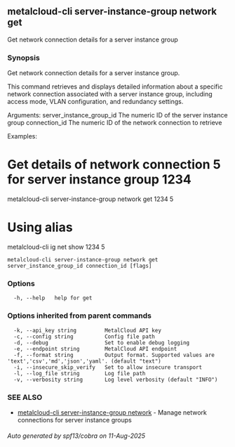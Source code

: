 ## metalcloud-cli server-instance-group network get

Get network connection details for a server instance group

### Synopsis

Get network connection details for a server instance group.

This command retrieves and displays detailed information about a specific network connection
associated with a server instance group, including access mode, VLAN configuration, and
redundancy settings.

Arguments:
  server_instance_group_id  The numeric ID of the server instance group
  connection_id            The numeric ID of the network connection to retrieve

Examples:
  # Get details of network connection 5 for server instance group 1234
  metalcloud-cli server-instance-group network get 1234 5

  # Using alias
  metalcloud-cli ig net show 1234 5

```
metalcloud-cli server-instance-group network get server_instance_group_id connection_id [flags]
```

### Options

```
  -h, --help   help for get
```

### Options inherited from parent commands

```
  -k, --api_key string         MetalCloud API key
  -c, --config string          Config file path
  -d, --debug                  Set to enable debug logging
  -e, --endpoint string        MetalCloud API endpoint
  -f, --format string          Output format. Supported values are 'text','csv','md','json','yaml'. (default "text")
  -i, --insecure_skip_verify   Set to allow insecure transport
  -l, --log_file string        Log file path
  -v, --verbosity string       Log level verbosity (default "INFO")
```

### SEE ALSO

* [metalcloud-cli server-instance-group network](metalcloud-cli_server-instance-group_network.md)	 - Manage network connections for server instance groups

###### Auto generated by spf13/cobra on 11-Aug-2025

